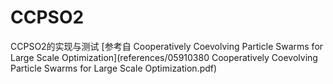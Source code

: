 # CCPSO2
 CCPSO2的实现与测试
[参考自 Cooperatively Coevolving Particle Swarms for Large Scale Optimization](references/05910380 Cooperatively Coevolving Particle Swarms for Large Scale Optimization.pdf)